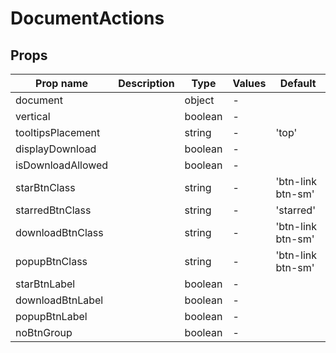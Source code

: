 # DocumentActions

## Props

| Prop name         | Description | Type    | Values | Default           |
| ----------------- | ----------- | ------- | ------ | ----------------- |
| document          |             | object  | -      |                   |
| vertical          |             | boolean | -      |                   |
| tooltipsPlacement |             | string  | -      | 'top'             |
| displayDownload   |             | boolean | -      |                   |
| isDownloadAllowed |             | boolean | -      |                   |
| starBtnClass      |             | string  | -      | 'btn-link btn-sm' |
| starredBtnClass   |             | string  | -      | 'starred'         |
| downloadBtnClass  |             | string  | -      | 'btn-link btn-sm' |
| popupBtnClass     |             | string  | -      | 'btn-link btn-sm' |
| starBtnLabel      |             | boolean | -      |                   |
| downloadBtnLabel  |             | boolean | -      |                   |
| popupBtnLabel     |             | boolean | -      |                   |
| noBtnGroup        |             | boolean | -      |                   |
